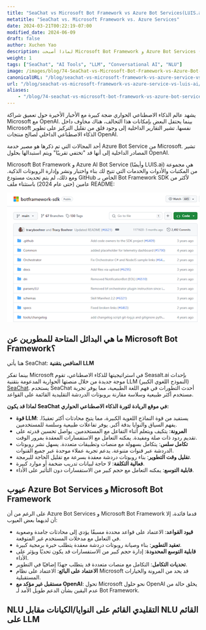 ```yaml
---
title: "SeaChat vs Microsoft Bot Framework vs Azure Bot Services(LUIS.ai)"
metatitle: "SeaChat vs. Microsoft Framework vs. Azure Services"
date: 2024-03-21T00:22:19-07:00
modified_date: 2024-06-09
draft: false
author: Xuchen Yao
description: لماذا أصبحت Microsoft Bot Framework و Azure Bot Services (LUIS.ai) قديمة؟ اكتشف SeaChat - انتقل بعيدًا عن روبوتات الدردشة التقليدية مع تقنية LLM المتقدمة، وحقق محادثات طبيعية شبيهة بالبشر.
weight: 1
tags: ["SeaChat", "AI Tools", "LLM", "Conversational AI", "NLU"]
image: /images/blog/74-SeaChat-vs-Microsoft-Bot-Framework-vs-Azure-Bot-Service-vs-luis-ai/blog-banner.png
canonicalURL: "/blog/seachat-vs-microsoft-framework-vs-azure-service-vs-luis-ai/"
url: "/blog/seachat-vs-microsoft-framework-vs-azure-service-vs-luis-ai/"
aliases:
    - "/blog/74-seachat-vs-microsoft-bot-framework-vs-azure-bot-service-vs-luis-ai/"
---
```


يشهد عالم الذكاء الاصطناعي الحواري ضجة كبيرة مع الأخبار الأخيرة حول تعميق شراكة Microsoft مع OpenAI. بينما يحتفل البعض بإمكانات هذا التحالف، هناك مخاوف داخل Microsoft نفسها. تشير التقارير الداخلية إلى وجود قلق من تقليل التركيز على تطوير الذكاء الاصطناعي الداخلي لصالح منتجات OpenAI.

أحد المجالات التي تم ذكرها هو مصير خدمة Azure Bot Service من Microsoft. تشير المصادر الداخلية إلى أنها قد "تختفي تقريبًا" ويتم استبدالها بحلول OpenAI.

Microsoft Bot Framework و Azure AI Bot Service (وأيضًا LUIS.ai) هي مجموعة من المكتبات والأدوات والخدمات التي تتيح لك بناء واختبار ونشر وإدارة الروبوتات الذكية. ومع ذلك، لم يتم تحديث مستودع GitHub الخاص بـ Bot Framework SDK لأكثر من عامين (حتى عام 2024) باستثناء ملف README:

<img height="60%" width="100%" src="/images/blog/74-SeaChat-vs-Microsoft-Bot-Framework-vs-Azure-Bot-Service-vs-luis-ai/1-Microsoft-bot-framework.png" alt="">

## ما هي البدائل المتاحة للمطورين عن Microsoft Bot Framework؟

هنا يأتي SeaChat: **المنافس بتقنية LLM**

بينما تفكر Microsoft في استراتيجيتها للذكاء الاصطناعي، تقوم Seasalt.ai بإحداث موجة جديدة من خلال منصتها الحوارية المدعومة بتقنية LLM (النموذج اللغوي الكبير) [SeaChat](https://chat.seasalt.ai/?utm_source=blog). يستخدم SeaChat أحدث التطورات في فهم اللغة الطبيعية، مما يوفر تجربة مستخدم أكثر طبيعية وسلاسة مقارنة بروبوتات الدردشة التقليدية القائمة على القواعد.

**لماذا قد يكون SeaChat في موقع الريادة لثورة الذكاء الاصطناعي الحواري:**
- **قوة LLM**:
يستفيد من قوة النماذج اللغوية الكبيرة، مما يتيح محادثات أكثر تعقيدًا.
يفهم السياق والنوايا بدقة أكبر.
يوفر تفاعلات طبيعية وسلسة للمستخدمين.
- **المرونة**:
يتكيف ويتعلم أثناء التفاعل مع المستخدمين.
يواصل تحسين قدرته على تقديم ردود ذات صلة ومفيدة.
يمكنه التعامل مع الاستفسارات المعقدة بمرور الوقت.
- **تكامل سلس**:
يتكامل بسهولة مع منصات وتطبيقات متعددة.
يسهل نشر روبوتات الدردشة عبر قنوات متنوعة.
يدعم تجربة عملاء موحدة عبر جميع القنوات.
- **تقليل وقت التطوير**: بناء روبوتات دردشة معقدة بسرعة مع تقليل الحاجة للبرمجة.
- **فعالية التكلفة**: لا حاجة لبيانات تدريب ضخمة أو موارد كبيرة.
- **قابلية التوسع**: يمكنه التعامل مع حجم كبير من الاستفسارات دون التأثير على الأداء.

## عيوب Azure Bot Services و Microsoft Bot Framework
على الرغم من أن Azure Bot Services و Microsoft Bot Framework قدما فائدة، إلا أن لديهما بعض العيوب:
- **قيود القواعد**: الاعتماد على قواعد محددة مسبقًا يؤدي إلى محادثات جامدة وصعوبة في التعامل مع مدخلات المستخدم غير المتوقعة.
- **تعقيد التطوير**: بناء وصيانة روبوتات دردشة معقدة يتطلب خبرة برمجية كبيرة.
- **قابلية التوسع المحدودة**: إدارة حجم كبير من الاستفسارات قد يكون تحديًا ويؤثر على الأداء.
- **تحديات التكامل**: التكامل مع منصات متعددة قد يتطلب جهدًا إضافيًا في التطوير.
- **الاعتماد على البائع**: الاعتماد على نظام Microsoft قد يحد من المرونة والخيارات المستقبلية.
- **مستقبل غير مؤكد مع OpenAI**: تحول Microsoft نحو حلول OpenAI يخلق حالة من عدم اليقين بشأن الدعم طويل الأمد لـ Bot Framework.

## NLU التقليدي القائم على النوايا/الكيانات مقابل NLU القائم على LLM
